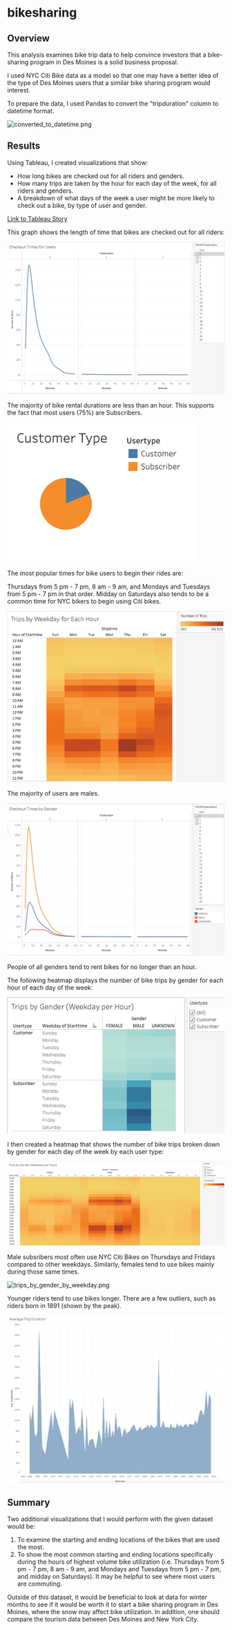 # bikesharing

## Overview

This analysis examines bike trip data to help convince investors that a bike-sharing program in Des Moines is a solid business proposal. 

I used NYC Citi Bike data as a model so that one may have a better idea of the type of Des Moines users that a similar bike sharing program would interest.

To prepare the data, I used Pandas to convert the "tripduration" column to datetime format.

![converted_to_datetime.png](https://github.com/stephperillo/bikesharing/blob/main/Resources/convered_to_datetime.png)

## Results

Using Tableau, I created visualizations that show:

- How long bikes are checked out for all riders and genders.
- How many trips are taken by the hour for each day of the week, for all riders and genders.
- A breakdown of what days of the week a user might be more likely to check out a bike, by type of user and gender.

[Link to Tableau Story](https://public.tableau.com/views/dashboard_16559352930370/NYCCitiBikeStory?:language=en-US&:display_count=n&:origin=viz_share_link)

This graph shows the length of time that bikes are checked out for all riders:

![checkout_times.png](https://github.com/stephperillo/bikesharing/blob/main/Resources/checkout_times.png)

The majority of bike rental durations are less than an hour. This supports the fact that most users (75%) are Subscribers. 

![customers.png](https://github.com/stephperillo/bikesharing/blob/main/Resources/customers.png)

The most popular times for bike users to begin their rides are: 

Thursdays from 5 pm - 7 pm, 8 am - 9 am, and Mondays and Tuesdays from 5 pm - 7 pm in that order. Midday on Saturdays also tends to be a common time for NYC bikers to begin using Citi bikes.

![weekday_for_each_hour.png](https://github.com/stephperillo/bikesharing/blob/main/Resources/weekday_for_each_hour.png) 

The majority of users are males.

![checkout_times_by_gender.png](https://github.com/stephperillo/bikesharing/blob/main/Resources/checkout_times_by_gender.png)

People of all genders tend to rent bikes for no longer than an hour.

The following heatmap displays the number of bike trips by gender for each hour of each day of the week:

![gender_by_hour.png](https://github.com/stephperillo/bikesharing/blob/main/Resources/gender_by_hour.png)

I then created a heatmap that shows the number of bike trips broken down by gender for each day of the week by each user type:

![trips_by_gender.png](https://github.com/stephperillo/bikesharing/blob/main/Resources/trips_by_gender.png)

Male subsribers most often use NYC Citi Bikes on Thursdays and Fridays compared to other weekdays. Similarly, females tend to use bikes mainly during those same times.

![trips_by_gender_by_weekday.png](https://github.com/stephperillo/bikesharing/blob/main/Resources/.png)

Younger riders tend to use bikes longer. There are a few outliers, such as riders born in 1891 (shown by the peak).

![avg_trip_duration_by_birthyear.png](https://github.com/stephperillo/bikesharing/blob/main/Resources/avg_trip_duration_by_birthyear.png)

## Summary

Two additional visualizations that I would perform with the given dataset would be:
1. To examine the starting and ending locations of the bikes that are used the most. 
2. To show the most common starting and ending locations specifically during the hours of highest volume bike utilization (i.e. Thursdays from 5 pm - 7 pm, 8 am - 9 am, and Mondays and Tuesdays from 5 pm - 7 pm, and midday on Saturdays). It may be helpful to see where most users are commuting.

Outside of this dataset, it would be beneficial to look at data for winter months to see if it would be worth it to start a bike sharing program in Des Moines, where the snow may affect bike utilization. In addition, one should compare the tourism data between Des Moines and New York City.
